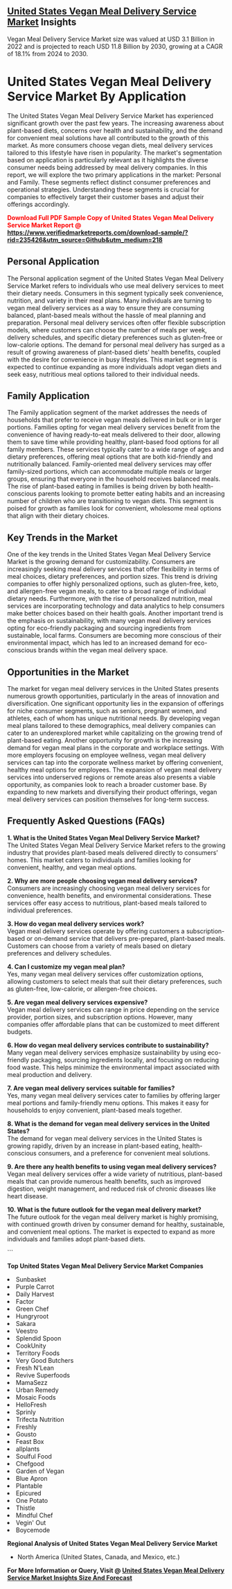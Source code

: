 <h2><a href="https://www.verifiedmarketreports.com/download-sample/?rid=235426&amp;utm_source=Github&amp;utm_medium=218" target="_blank">United States Vegan Meal Delivery Service Market</a> Insights</h2><p>Vegan Meal Delivery Service Market size was valued at USD 3.1 Billion in 2022 and is projected to reach USD 11.8 Billion by 2030, growing at a CAGR of 18.1% from 2024 to 2030.</p><p> <h1>United States Vegan Meal Delivery Service Market By Application</h1> <p>The United States Vegan Meal Delivery Service Market has experienced significant growth over the past few years. The increasing awareness about plant-based diets, concerns over health and sustainability, and the demand for convenient meal solutions have all contributed to the growth of this market. As more consumers choose vegan diets, meal delivery services tailored to this lifestyle have risen in popularity. The market's segmentation based on application is particularly relevant as it highlights the diverse consumer needs being addressed by meal delivery companies. In this report, we will explore the two primary applications in the market: Personal and Family. These segments reflect distinct consumer preferences and operational strategies. Understanding these segments is crucial for companies to effectively target their customer bases and adjust their offerings accordingly. <b><p><span class=""><span style="color: #ff0000;"><strong>Download Full PDF Sample Copy of United States Vegan Meal Delivery Service Market Report</strong> @ </span><a href="https://www.verifiedmarketreports.com/download-sample/?rid=235426&amp;utm_source=Github&amp;utm_medium=218" target="_blank">https://www.verifiedmarketreports.com/download-sample/?rid=235426&amp;utm_source=Github&amp;utm_medium=218</a></span></p></b></p> <h2>Personal Application</h2> <p>The Personal application segment of the United States Vegan Meal Delivery Service Market refers to individuals who use meal delivery services to meet their dietary needs. Consumers in this segment typically seek convenience, nutrition, and variety in their meal plans. Many individuals are turning to vegan meal delivery services as a way to ensure they are consuming balanced, plant-based meals without the hassle of meal planning and preparation. Personal meal delivery services often offer flexible subscription models, where customers can choose the number of meals per week, delivery schedules, and specific dietary preferences such as gluten-free or low-calorie options. The demand for personal meal delivery has surged as a result of growing awareness of plant-based diets' health benefits, coupled with the desire for convenience in busy lifestyles. This market segment is expected to continue expanding as more individuals adopt vegan diets and seek easy, nutritious meal options tailored to their individual needs.</p> <h2>Family Application</h2> <p>The Family application segment of the market addresses the needs of households that prefer to receive vegan meals delivered in bulk or in larger portions. Families opting for vegan meal delivery services benefit from the convenience of having ready-to-eat meals delivered to their door, allowing them to save time while providing healthy, plant-based food options for all family members. These services typically cater to a wide range of ages and dietary preferences, offering meal options that are both kid-friendly and nutritionally balanced. Family-oriented meal delivery services may offer family-sized portions, which can accommodate multiple meals or larger groups, ensuring that everyone in the household receives balanced meals. The rise of plant-based eating in families is being driven by both health-conscious parents looking to promote better eating habits and an increasing number of children who are transitioning to vegan diets. This segment is poised for growth as families look for convenient, wholesome meal options that align with their dietary choices.</p> <h2>Key Trends in the Market</h2> <p>One of the key trends in the United States Vegan Meal Delivery Service Market is the growing demand for customizability. Consumers are increasingly seeking meal delivery services that offer flexibility in terms of meal choices, dietary preferences, and portion sizes. This trend is driving companies to offer highly personalized options, such as gluten-free, keto, and allergen-free vegan meals, to cater to a broad range of individual dietary needs. Furthermore, with the rise of personalized nutrition, meal services are incorporating technology and data analytics to help consumers make better choices based on their health goals. Another important trend is the emphasis on sustainability, with many vegan meal delivery services opting for eco-friendly packaging and sourcing ingredients from sustainable, local farms. Consumers are becoming more conscious of their environmental impact, which has led to an increased demand for eco-conscious brands within the vegan meal delivery space.</p> <h2>Opportunities in the Market</h2> <p>The market for vegan meal delivery services in the United States presents numerous growth opportunities, particularly in the areas of innovation and diversification. One significant opportunity lies in the expansion of offerings for niche consumer segments, such as seniors, pregnant women, and athletes, each of whom has unique nutritional needs. By developing vegan meal plans tailored to these demographics, meal delivery companies can cater to an underexplored market while capitalizing on the growing trend of plant-based eating. Another opportunity for growth is the increasing demand for vegan meal plans in the corporate and workplace settings. With more employers focusing on employee wellness, vegan meal delivery services can tap into the corporate wellness market by offering convenient, healthy meal options for employees. The expansion of vegan meal delivery services into underserved regions or remote areas also presents a viable opportunity, as companies look to reach a broader customer base. By expanding to new markets and diversifying their product offerings, vegan meal delivery services can position themselves for long-term success.</p> <h2>Frequently Asked Questions (FAQs)</h2> <p><b>1. What is the United States Vegan Meal Delivery Service Market?</b><br>The United States Vegan Meal Delivery Service Market refers to the growing industry that provides plant-based meals delivered directly to consumers’ homes. This market caters to individuals and families looking for convenient, healthy, and vegan meal options.</p> <p><b>2. Why are more people choosing vegan meal delivery services?</b><br>Consumers are increasingly choosing vegan meal delivery services for convenience, health benefits, and environmental considerations. These services offer easy access to nutritious, plant-based meals tailored to individual preferences.</p> <p><b>3. How do vegan meal delivery services work?</b><br>Vegan meal delivery services operate by offering customers a subscription-based or on-demand service that delivers pre-prepared, plant-based meals. Customers can choose from a variety of meals based on dietary preferences and delivery schedules.</p> <p><b>4. Can I customize my vegan meal plan?</b><br>Yes, many vegan meal delivery services offer customization options, allowing customers to select meals that suit their dietary preferences, such as gluten-free, low-calorie, or allergen-free choices.</p> <p><b>5. Are vegan meal delivery services expensive?</b><br>Vegan meal delivery services can range in price depending on the service provider, portion sizes, and subscription options. However, many companies offer affordable plans that can be customized to meet different budgets.</p> <p><b>6. How do vegan meal delivery services contribute to sustainability?</b><br>Many vegan meal delivery services emphasize sustainability by using eco-friendly packaging, sourcing ingredients locally, and focusing on reducing food waste. This helps minimize the environmental impact associated with meal production and delivery.</p> <p><b>7. Are vegan meal delivery services suitable for families?</b><br>Yes, many vegan meal delivery services cater to families by offering larger meal portions and family-friendly menu options. This makes it easy for households to enjoy convenient, plant-based meals together.</p> <p><b>8. What is the demand for vegan meal delivery services in the United States?</b><br>The demand for vegan meal delivery services in the United States is growing rapidly, driven by an increase in plant-based eating, health-conscious consumers, and a preference for convenient meal solutions.</p> <p><b>9. Are there any health benefits to using vegan meal delivery services?</b><br>Vegan meal delivery services offer a wide variety of nutritious, plant-based meals that can provide numerous health benefits, such as improved digestion, weight management, and reduced risk of chronic diseases like heart disease.</p> <p><b>10. What is the future outlook for the vegan meal delivery market?</b><br>The future outlook for the vegan meal delivery market is highly promising, with continued growth driven by consumer demand for healthy, sustainable, and convenient meal options. The market is expected to expand as more individuals and families adopt plant-based diets.</p> ```</p><p><strong>Top United States Vegan Meal Delivery Service Market Companies</strong></p><div data-test-id=""><p><li>Sunbasket</li><li> Purple Carrot</li><li> Daily Harvest</li><li> Factor</li><li> Green Chef</li><li> Hungryroot</li><li> Sakara</li><li> Veestro</li><li> Splendid Spoon</li><li> CookUnity</li><li> Territory Foods</li><li> Very Good Butchers</li><li> Fresh N'Lean</li><li> Revive Superfoods</li><li> MamaSezz</li><li> Urban Remedy</li><li> Mosaic Foods</li><li> HelloFresh</li><li> Sprinly</li><li> Trifecta Nutrition</li><li> Freshly</li><li> Gousto</li><li> Feast Box</li><li> allplants</li><li> Soulful Food</li><li> Chefgood</li><li> Garden of Vegan</li><li> Blue Apron</li><li> Plantable</li><li> Epicured</li><li> One Potato</li><li> Thistle</li><li> Mindful Chef</li><li> Vegin' Out</li><li> Boycemode</li></p><div><strong>Regional Analysis of&nbsp;United States Vegan Meal Delivery Service Market</strong></div><ul><li dir="ltr"><p dir="ltr">North America&nbsp;(United States, Canada, and Mexico, etc.)</p></li></ul><p><strong>For More Information or Query, Visit @&nbsp;</strong><strong><a href="https://www.verifiedmarketreports.com/product/vegan-meal-delivery-service-market/?utm_source=Github&amp;utm_medium=218" target="_blank">United States Vegan Meal Delivery Service Market Insights Size And Forecast</a></strong></p></div>
